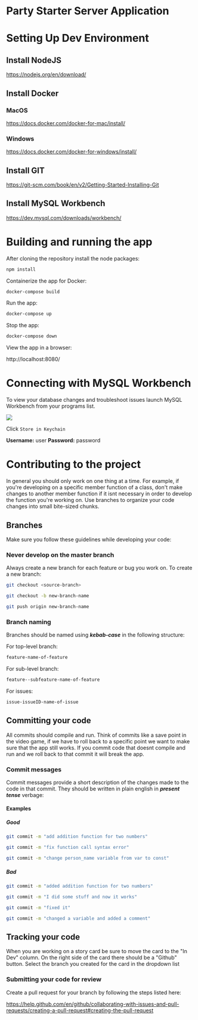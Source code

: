 # Party Starter Server Application

# Setting Up Dev Environment

## Install NodeJS

https://nodejs.org/en/download/

## Install Docker

### MacOS

https://docs.docker.com/docker-for-mac/install/

### Windows

https://docs.docker.com/docker-for-windows/install/

## Install GIT

https://git-scm.com/book/en/v2/Getting-Started-Installing-Git

## Install MySQL Workbench

https://dev.mysql.com/downloads/workbench/

# Building and running the app

After cloning the repository install the node packages:

```bash
npm install
```

Containerize the app for Docker:

```bash
docker-compose build
```

Run the app:

```bash
docker-compose up
```

Stop the app:

```bash
docker-compose down
```

View the app in a browser:

http://localhost:8080/

# Connecting with MySQL Workbench

To view your database changes and troubleshoot issues launch MySQL Workbench from your programs list.

![](https://miro.medium.com/max/1400/1*VcfoGGvE6rtXsaykGxpvCw.png)

Click `Store in Keychain`

**Username:** user
**Password:** password

# Contributing to the project

In general you should only work on one thing at a time. For example, if you're developing on a specific member function of a class, don't make changes to another member function if it isnt necessary in order to develop the function you're working on. Use branches to organize your code changes into small bite-sized chunks.

## Branches

Make sure you follow these guidelines while developing your code:

### Never develop on the master branch

Always create a new branch for each feature or bug you work on. To create a new branch:

```bash
git checkout <source-branch>

git checkout -b new-branch-name

git push origin new-branch-name
```

### Branch naming

Branches should be named using ***kebab-case*** in the following structure:

For top-level branch:

```bash
feature-name-of-feature
```

For sub-level branch:

```bash
feature--subfeature-name-of-feature
```

For issues:

```bash
issue-issueID-name-of-issue
```

## Committing your code

All commits should compile and run. Think of commits like a save point in the video game, if we have to roll back to a specific point we want to make sure that the app still works. If you commit code that doesnt compile and run and we roll back to that commit it will break the app.

### Commit messages

Commit messages provide a short description of the changes made to the code in that commit. They should be written in plain english in ***present tense*** verbage:

#### Examples

##### Good

```bash
git commit -m "add addition function for two numbers"
```

```bash
git commit -m "fix function call syntax error"
```

```bash
git commit -m "change person_name variable from var to const"
```

##### Bad

```bash
git commit -m "added addition function for two numbers"
```

```bash
git commit -m "I did some stuff and now it works"
```

```bash
git commit -m "fixed it"
```

```bash
git commit -m "changed a variable and added a comment"
```

## Tracking your code

When you are working on a story card be sure to move the card to the "In Dev" column. On the right side of the card there should be a "Github" button. Select the branch you created for the card in the dropdown list

### Submitting your code for review

Create a pull request for your branch by following the steps listed here:

https://help.github.com/en/github/collaborating-with-issues-and-pull-requests/creating-a-pull-request#creating-the-pull-request

